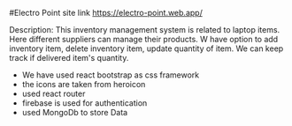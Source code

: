 #Electro Point
site link https://electro-point.web.app/

Description: This inventory management system is related to laptop items. Here different suppliers can manage their products. W have option to add inventory item, delete inventory item, update quantity of item. We can keep track if delivered item's quantity. 

* We have used react bootstrap as css framework
* the icons are taken from heroicon
* used react router
* firebase is used for authentication
* used MongoDb to store Data